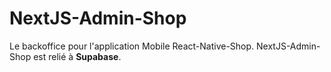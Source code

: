 # NextJS-Admin-Shop

Le backoffice pour l'application Mobile React-Native-Shop.
NextJS-Admin-Shop est relié à **Supabase**.

